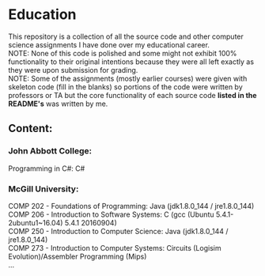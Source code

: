 # Education

This repository is a collection of all the source code and other computer science assignments I have done over my educational career.  
NOTE: None of this code is polished and some might not exhibit 100% functionality to their original intentions because they were all left exactly as they were upon submission for grading.  
NOTE: Some of the assignments (mostly earlier courses) were given with skeleton code (fill in the blanks) so portions of the code were written by professors or TA but the core functionality of each source code **listed in the README's** was written by me.

## Content:  
### John Abbott College:
Programming in C#: C#  
### McGill University:
COMP 202 - Foundations of Programming: Java (jdk1.8.0_144 / jre1.8.0_144)  
COMP 206 - Introduction to Software Systems: C (gcc (Ubuntu 5.4.1-2ubuntu1~16.04) 5.4.1 20160904)  
COMP 250 - Introduction to Computer Science: Java (jdk1.8.0_144 / jre1.8.0_144)  
COMP 273 - Introduction to Computer Systems: Circuits (Logisim Evolution)/Assembler Programming (Mips)  
  ...
